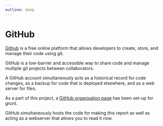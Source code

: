 ```yaml
---
outline: deep
---
```

# GitHub

[Github](https://github.com/) is a free online platform that allows developers to create, store, and manage their code using git. 

GitHub is a low-barrier and accessible way to share code and manage multiple git projects between collaborators.

A GitHub account simultaneously acts as a historical record for code changes, as a backup for code that is deployed elsewhere, and as a web server for files.

As a part of this project, a [GitHub organisation page](https://github.com/grunt-gallery) has been set-up for grunt.

GitHub simultaneously hosts the code for making this report as well as acting as a webserver that allows you to read it now.